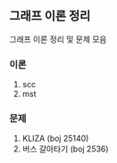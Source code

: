 ## 그래프 이론 정리

그래프 이론 정리 및 문제 모음

### 이론
1. scc
2. mst

### 문제
1. KLIZA (boj 25140)
2. 버스 갈아타기 (boj 2536)
